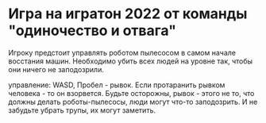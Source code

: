 # Игра на игратон 2022 от команды "одиночество и отвага"

Игроку предстоит управлять роботом пылесосом в самом начале восстания машин. Необходимо убить всех людей на уровне так, чтобы они ничего не заподозрили.

управление: WASD, Пробел - рывок. Если протаранить рывком человека - то он взорвется. Будьте осторожны, рывок - этого не то, что должны делать роботы-пылесосы,
люди могут что-то заподозрить. И не забудьте убрать трупы, их могут заметить.
